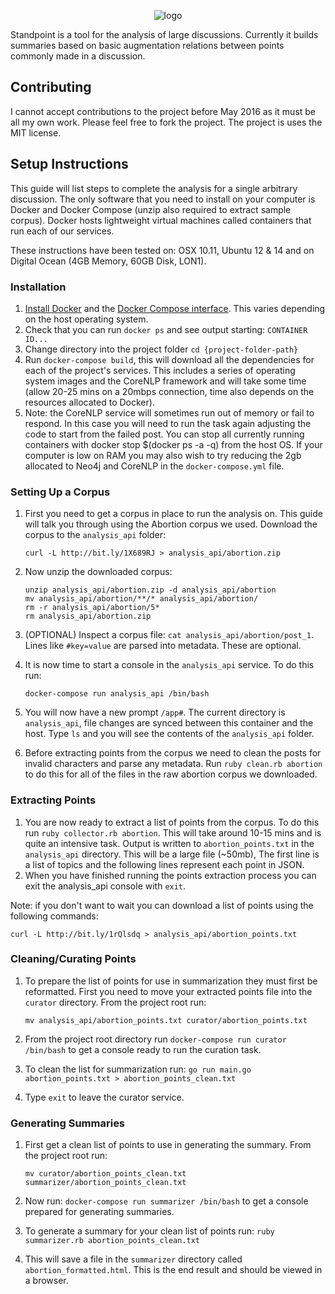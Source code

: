 <p align="center">
  <img src="http://i.imgur.com/GfkiN7o.jpg" alt="logo"/>
</p>

Standpoint is a tool for the analysis of large discussions. Currently it builds summaries based on basic augmentation relations between points commonly made in a discussion.

## Contributing

I cannot accept contributions to the project before May 2016 as it must be all my own work. Please feel free to fork the project. The project is uses the MIT license.

## Setup Instructions

This guide will list steps to complete the analysis for a single arbitrary discussion. The only software that you need to install on your computer is Docker and Docker Compose (unzip also required to extract sample corpus). Docker hosts lightweight virtual machines called containers that run each of our services.

These instructions have been tested on: OSX 10.11, Ubuntu 12 & 14 and on Digital Ocean (4GB Memory, 60GB Disk, LON1).

### Installation
1. [Install Docker](https://docs.docker.com/engine/installation/) and the [Docker Compose interface](https://docs.docker.com/compose/install/). This varies depending on the host operating system.
2. Check that you can run `docker ps` and see output starting: `CONTAINER ID...`
3. Change directory into the project folder `cd {project-folder-path}`
4. Run `docker-compose build`, this will download all the dependencies for each of the project's services. This includes a series of operating system images and the CoreNLP framework and will take some time (allow 20-25 mins on a 20mbps connection, time also depends on the resources allocated to Docker).
5. Note: the CoreNLP service will sometimes run out of memory or fail to respond. In this case you will need to run the task again adjusting the code to start from the failed post. You can stop all currently running containers with docker stop $(docker ps -a -q) from the host OS. If your computer is low on RAM you may also wish to try reducing the 2gb allocated to Neo4j and CoreNLP in the `docker-compose.yml` file.

### Setting Up a Corpus
1. First you need to get a corpus in place to run the analysis on. This guide will talk you through using the Abortion corpus we used. Download the corpus to the `analysis_api` folder: 

    ```
    curl -L http://bit.ly/1X689RJ > analysis_api/abortion.zip
    ```

2. Now unzip the downloaded corpus: 

    ```
    unzip analysis_api/abortion.zip -d analysis_api/abortion
    mv analysis_api/abortion/**/* analysis_api/abortion/
    rm -r analysis_api/abortion/5*
    rm analysis_api/abortion.zip
    ```

3. (OPTIONAL) Inspect a corpus file: `cat analysis_api/abortion/post_1`. Lines like `#key=value` are parsed into metadata. These are optional.
4. It is now time to start a console in the `analysis_api` service. To do this run: 

    ```
    docker-compose run analysis_api /bin/bash
    ```

5. You will now have a new prompt `/app#`. The current directory is `analysis_api`, file changes are synced between this container and the host. Type `ls` and you will see the contents of the `analysis_api` folder.
6. Before extracting points from the corpus we need to clean the posts for invalid characters and parse any metadata. Run `ruby clean.rb abortion` to do this for all of the files in the raw abortion corpus we downloaded.

### Extracting Points
1. You are now ready to extract a list of points from the corpus. To do this run `ruby collector.rb abortion`. This will take around 10-15 mins and is quite an intensive task. Output is written to `abortion_points.txt` in the `analysis_api` directory. This will be a large file (~50mb), The first line is a list of topics and the following lines represent each point in JSON.
2. When you have finished running the points extraction process you  can exit the analysis_api console with `exit`.

Note: if you don't want to wait you can download a list of points using the following commands:

```
curl -L http://bit.ly/1rQlsdq > analysis_api/abortion_points.txt
```

### Cleaning/Curating Points
1. To prepare the list of points for use in summarization they must first be reformatted. First you need to move your extracted points file into the `curator` directory. From the project root run: 

    ```
    mv analysis_api/abortion_points.txt curator/abortion_points.txt
    ```

2. From the project root directory run `docker-compose run curator /bin/bash` to get a console ready to run the curation task.
3. To clean the list for summarization run: `go run main.go abortion_points.txt > abortion_points_clean.txt`
3. Type `exit` to leave the curator service.

### Generating Summaries
1. First get a clean list of points to use in generating the summary. From the project root run:

    ```
    mv curator/abortion_points_clean.txt summarizer/abortion_points_clean.txt
    ```

2. Now run: `docker-compose run summarizer /bin/bash` to get a console prepared for generating summaries.
3. To generate a summary for your clean list of points run: `ruby summarizer.rb abortion_points_clean.txt`
4. This will save a file in the `summarizer` directory called `abortion_formatted.html`. This is the end result and should be viewed in a browser.
